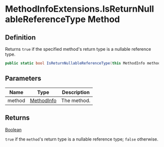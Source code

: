 # MethodInfoExtensions.IsReturnNullableReferenceType Method
## Definition

Returns `true` if the specified method&#39;s return type is a nullable reference type.

```c#
public static bool IsReturnNullableReferenceType(this MethodInfo method);
```

## Parameters

| Name | Type | Description |
| ---- | ---- | ----------- |
| method | [MethodInfo](https://learn.microsoft.com/en-gb/dotnet/api/System.Reflection.MethodInfo) | The method. |

## Returns

[Boolean](https://learn.microsoft.com/en-gb/dotnet/api/System.Boolean)

`true` if the `method`&#39;s return type is a nullable reference type; `false` otherwise.
